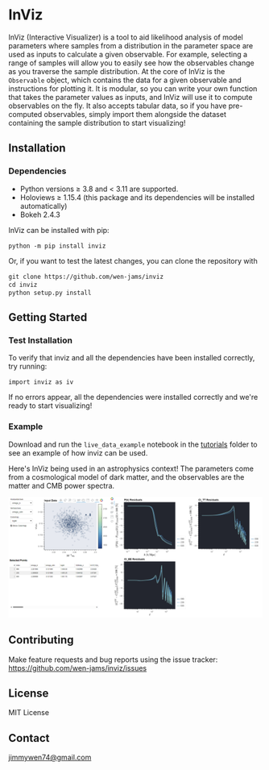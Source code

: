 # InViz

InViz (Interactive Visualizer) is a tool to aid likelihood analysis of model parameters where samples from a distribution in the parameter space are used as inputs to calculate a given observable. For example, selecting a range of samples will allow you to easily see how the observables change as you traverse the sample distribution. At the core of InViz is the `Observable` object, which contains the data for a given observable and instructions for plotting it. It is modular, so you can write your own function that takes the parameter values as inputs, and InViz will use it to compute observables on the fly. It also accepts tabular data, so if you have pre-computed observables, simply import them alongside the dataset containing the sample distribution to start visualizing!

## Installation

### Dependencies

- Python versions $\geq$ 3.8 and $<$ 3.11 are supported.
- Holoviews $\geq$ 1.15.4 (this package and its dependencies will be installed automatically)
- Bokeh 2.4.3

InViz can be installed with pip:

    python -m pip install inviz

Or, if you want to test the latest changes, you can clone the repository with

    git clone https://github.com/wen-jams/inviz
    cd inviz
    python setup.py install

## Getting Started

### Test Installation

To verify that inviz and all the dependencies have been installed correctly, try running:

    import inviz as iv

If no errors appear, all the dependencies were installed correctly and we're ready to start visualizing!

### Example

Download and run the `live_data_example` notebook in the [tutorials](tutorials) folder to see an example of how inviz can be used.

Here's InViz being used in an astrophysics context! The parameters come from a cosmological model of dark matter, and the observables are the matter and CMB power spectra.

![example output](images/example3.png)

## Contributing

Make feature requests and bug reports using the issue tracker: <https://github.com/wen-jams/inviz/issues>

## License

MIT License

## Contact

<jimmywen74@gmail.com>
